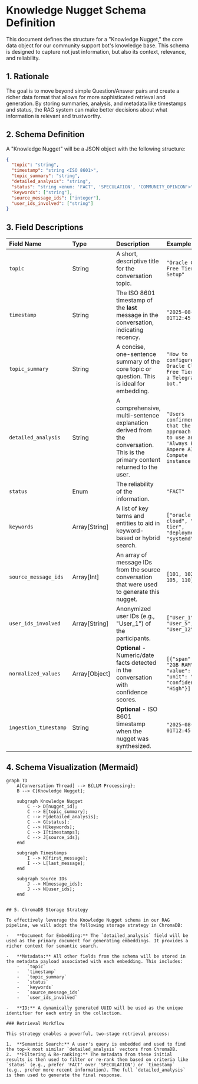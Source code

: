 # Knowledge Nugget Schema Definition

This document defines the structure for a "Knowledge Nugget," the core data object for our community support bot's knowledge base. This schema is designed to capture not just information, but also its context, relevance, and reliability.

## 1. Rationale

The goal is to move beyond simple Question/Answer pairs and create a richer data format that allows for more sophisticated retrieval and generation. By storing summaries, analysis, and metadata like timestamps and status, the RAG system can make better decisions about what information is relevant and trustworthy.

## 2. Schema Definition

A "Knowledge Nugget" will be a JSON object with the following structure:

```json
{
  "topic": "string",
  "timestamp": "string <ISO 8601>",
  "topic_summary": "string",
  "detailed_analysis": "string",
  "status": "string <enum: 'FACT', 'SPECULATION', 'COMMUNITY_OPINION'>",
  "keywords": ["string"],
  "source_message_ids": ["integer"],
  "user_ids_involved": ["string"]
}
```

## 3. Field Descriptions

| Field Name | Type | Description | Example |
| :--- | :--- | :--- | :--- |
| `topic` | String | A short, descriptive title for the conversation topic. | `"Oracle Cloud Free Tier Setup"` |
| `timestamp` | String | The ISO 8601 timestamp of the **last** message in the conversation, indicating recency. | `"2025-08-01T12:45:00Z"` |
| `topic_summary` | String | A concise, one-sentence summary of the core topic or question. This is ideal for embedding. | `"How to configure the Oracle Cloud Free Tier for a Telegram bot."` |
| `detailed_analysis` | String | A comprehensive, multi-sentence explanation derived from the conversation. This is the primary content returned to the user. | `"Users confirmed that the best approach is to use an 'Always Free' Ampere A1 Compute instance..."` |
| `status` | Enum | The reliability of the information. | `"FACT"` |
| `keywords` | Array[String] | A list of key terms and entities to aid in keyword-based or hybrid search. | `["oracle cloud", "free tier", "deployment", "systemd"]` |
| `source_message_ids` | Array[Int] | An array of message IDs from the source conversation that were used to generate this nugget. | `[101, 102, 105, 110]` |
| `user_ids_involved` | Array[String] | Anonymized user IDs (e.g., "User_1") of the participants. | `["User_1", "User_5", "User_12"]` |
| `normalized_values` | Array[Object] | **Optional** - Numeric/date facts detected in the conversation with confidence scores. | `[{"span": "2GB RAM", "value": 2, "unit": "GB", "confidence": "High"}]` |
| `ingestion_timestamp` | String | **Optional** - ISO 8601 timestamp when the nugget was synthesized. | `"2025-08-01T12:45:00Z"` |

## 4. Schema Visualization (Mermaid)

```mermaid
graph TD
    A[Conversation Thread] --> B{LLM Processing};
    B --> C[Knowledge Nugget];

    subgraph Knowledge Nugget
        C --> D[nugget_id];
        C --> E[topic_summary];
        C --> F[detailed_analysis];
        C --> G[status];
        C --> H[keywords];
        C --> I[timestamps];
        C --> J[source_ids];
    end

    subgraph Timestamps
        I --> K[first_message];
        I --> L[last_message];
    end

    subgraph Source IDs
        J --> M[message_ids];
        J --> N[user_ids];
    end


## 5. ChromaDB Storage Strategy

To effectively leverage the Knowledge Nugget schema in our RAG pipeline, we will adopt the following storage strategy in ChromaDB:

-   **Document for Embedding:** The `detailed_analysis` field will be used as the primary document for generating embeddings. It provides a richer context for semantic search.

-   **Metadata:** All other fields from the schema will be stored in the metadata payload associated with each embedding. This includes:
    -   `topic`
    -   `timestamp`
    -   `topic_summary`
    -   `status`
    -   `keywords`
    -   `source_message_ids`
    -   `user_ids_involved`

-   **ID:** A dynamically generated UUID will be used as the unique identifier for each entry in the collection.

### Retrieval Workflow

This strategy enables a powerful, two-stage retrieval process:

1.  **Semantic Search:** A user's query is embedded and used to find the top-k most similar `detailed_analysis` vectors from ChromaDB.
2.  **Filtering & Re-ranking:** The metadata from these initial results is then used to filter or re-rank them based on criteria like `status` (e.g., prefer 'FACT' over 'SPECULATION') or `timestamp` (e.g., prefer more recent information). The full `detailed_analysis` is then used to generate the final response.
